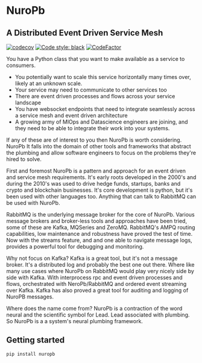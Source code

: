 # NuroPb

## A Distributed Event Driven Service Mesh

[![codecov](https://codecov.io/gh/robertbetts/nuropb/branch/main/graph/badge.svg?token=DVSBZY794D)](https://codecov.io/gh/robertbetts/nuropb)
[![Code style: black](https://img.shields.io/badge/code%20style-black-000000.svg)](https://github.com/psf/black)
[![CodeFactor](https://www.codefactor.io/repository/github/robertbetts/nuropb/badge/main)](https://www.codefactor.io/repository/github/robertbetts/nuropb/overview/main)

You have a Python class that you want to make available as a service to consumers.
* You potentially want to scale this service horizontally many times over, likely at an unknown scale.
* Your service may need to communicate to other services too
* There are event driven processes and flows across your service landscape
* You have websocket endpoints that need to integrate seamlessly across a service mesh and event driven architecture
* A growing army of MlOps and Datascience engineers are joining, and they need to be able to integrate their 
  work into your systems.

If any of these are of interest to you then NuroPb is worth considering. NuroPb It falls into the domain of other 
tools and frameworks that abstract the plumbing and allow software engineers to focus on the problems they're hired 
to solve.

First and foremost NuroPb is a pattern and approach for an event driven and service mesh requirements. It's early 
roots developed in the 2000's and during the 2010's was used to drive hedge funds, startups, banks and crypto and 
blockchain businesses. It's core development is python, but it's been used with other languages too. Anything that 
can talk to RabbitMQ can be used with NuroPb.

RabbitMQ is the underlying message broker for the core of NuroPb. Various message brokers and broker-less 
tools and approaches have been tried, some of these are Kafka, MQSeries and ZeroMQ. RabbitMQ's AMPQ routing 
capabilities, low maintenance and robustness have proved the test of time. Now with the streams feature, and
and one able to navigate message logs, provides a powerful tool for debugging and monitoring.

Why not focus on Kafka? Kafka is a great tool, but it's not a message broker. It's a distributed log and 
probably the best one out there. Where like many use cases where NuroPb on RabbitMQ would play very nicely side 
by side with Kafka. With interprocess rpc and event driven processes and flows, orchestrated with NeroPb/RabbitMQ
and ordered event streaming over Kafka. Kafka has also proved a great tool for auditing and logging of NuroPB 
messages.

Where does the name come from? NuroPb is a contraction of the word neural and the scientific symbol for Lead. Lead
associated with plumbing. So NuroPb is a a system's neural plumbing framework. 

## Getting started

```
pip install nuropb
```



